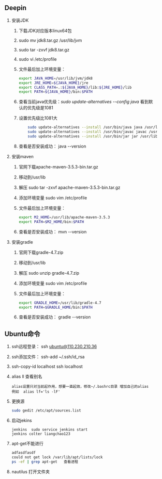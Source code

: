 ## Deepin
1. 安装JDK
    1. 下载JDK对应版本linux64包
    2. sudo mv jdk8.tar.gz /usr/lib/jvm
    3. sudo tar -zxvf jdk8.tar.gz
    4. sudo vi /etc/profile
    5. 文件最后加上环境变量：

        ```bash
        export JAVA_HOME=/usr/lib/jvm/jdk8
        export JRE_HOME=${JAVA_HOME}/jre
        export CLASS_PATH=.:${JAVA_HOME}/lib:${JRE_HOME}/lib
        export PATH=${JAVA_HOME}/bin:$PATH
        ```

    6. 查看当前java优先级：*sudo update-alternatives --config java*  看到默认的优先级是1081
    7. 设置优先级比1081大

        ```bash
            sudo update-alternatives --install /usr/bin/java java /usr/lib/jvm/jdk8/bin/java 3000 
            sudo update-alternatives --install /usr/bin/javac javac /usr/lib/jvm/jdk8/bin/javac 3000 
            sudo update-alternatives --install /usr/bin/jar jar /usr/lib/jvm/jdk8/bin/jar 3000
        ```

    8. 查看是否安装成功： java --version 

2. 安装maven
    1. 官网下载apache-maven-3.5.3-bin.tar.gz
    1. 移动到/usr/lib
    1. 解压  sudo tar -zxvf apache-maven-3.5.3-bin.tar.gz
    1. 添加环境变量 sudo vim /etc/profile
    1. 文件最后加上环境变量：

        ```bash 
        export M2_HOME=/usr/lib/apache-maven-3.5.3
        export PATH=$M2_HOME/bin:$PATH
        ```
    1. 查看是否安装成功： mvn --version

3. 安装gradle
    1. 官网下载gradle-4.7.zip
    1. 移动到/usr/lib
    1. 解压  sudo unzip gradle-4.7.zip
    1. 添加环境变量 sudo vim /etc/profile
    1. 文件最后加上环境变量：

        ```bash 
        export GRADLE_HOME=/usr/lib/gradle-4.7
        export PATH=$GRADLE_HOME/bin:$PATH
        ```

    1. 查看是否安装成功： gradle --version



## Ubuntu命令
1. ssh远程登录： ssh ubuntu@110.230.210.36
1. ssh添加文件： ssh-add ~/.ssh/id_rsa
1. ssh-copy-id localhost   ssh localhost

1. alias ll 查看别名

    ```shell
    alias设置只对当前起作用，想要一直起效，修改~/.bashrc目录 增加自己的alias
    例如  alias lf='ls -lF'
    ```

1. 更换源

    ```bash
    sudo gedit /etc/apt/sources.list
    ```

1. 启动jekins

    ```shell
    jenkins  sudo service jenkins start
    jenkins colter liangchao123
    ```

1. apt-get不能进行
 
    ```bash
    adfasdfasdf
    could not get lock /var/lib/apt/lists/lock
    ps -ef | grep apt-get   查看进程
    ```

1. nautilus 打开文件夹

